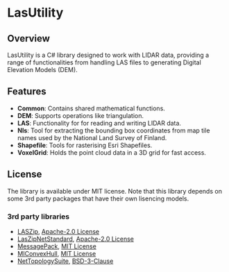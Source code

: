 # LasUtility

## Overview
LasUtility is a C# library designed to work with LIDAR data, providing a range of functionalities from handling LAS files to generating Digital Elevation Models (DEM).

## Features
- **Common**: Contains shared mathematical functions.
- **DEM**: Supports operations like triangulation.
- **LAS**: Functionality for for reading and writing LIDAR data.
- **Nls**: Tool for extracting the bounding box coordinates from map tile names used by the National Land Survey of Finland.
- **Shapefile**: Tools for rasterising Esri Shapefiles.
- **VoxelGrid**: Holds the point cloud data in a 3D grid for fast access.

## License
The library is available under MIT license. Note that this library depends on some 3rd party packages that have their own lisencing models.

### 3rd party libraries
 - [LASZip](https://github.com/LASzip/LASzip), [Apache-2.0 License](http://www.apache.org/licenses/LICENSE-2.0)
 - [LasZipNetStandard](https://github.com/Kuoste/LasZipNetStandard), [Apache-2.0 License](http://www.apache.org/licenses/LICENSE-2.0)
 - [MessagePack](https://github.com/MessagePack-CSharp/MessagePack-CSharp), [MIT License](https://en.wikipedia.org/wiki/MIT_license)
 - [MIConvexHull](https://github.com/DesignEngrLab/MIConvexHull), [MIT License](https://en.wikipedia.org/wiki/MIT_license)
 - [NetTopologySuite](https://github.com/NetTopologySuite/NetTopologySuite), [BSD-3-Clause](https://licenses.nuget.org/BSD-3-Clause)
	


